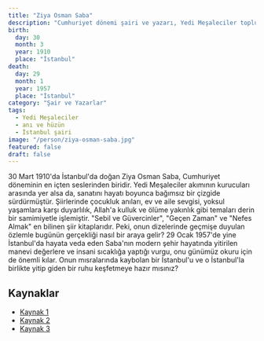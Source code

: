 ```yaml
---
title: "Ziya Osman Saba"
description: "Cumhuriyet dönemi şairi ve yazarı, Yedi Meşaleciler topluluğunun kurucularından."
birth:
  day: 30
  month: 3
  year: 1910
  place: "İstanbul"
death:
  day: 29
  month: 1
  year: 1957
  place: "İstanbul"
category: "Şair ve Yazarlar"
tags:
  - Yedi Meşaleciler
  - anı ve hüzün
  - İstanbul şairi
image: "/person/ziya-osman-saba.jpg"
featured: false
draft: false
---
```


30 Mart 1910'da İstanbul'da doğan Ziya Osman Saba, Cumhuriyet döneminin en içten seslerinden biridir. Yedi Meşaleciler akımının kurucuları arasında yer alsa da, sanatını hayatı boyunca bağımsız bir çizgide sürdürmüştür. Şiirlerinde çocukluk anıları, ev ve aile sevgisi, yoksul yaşamlara karşı duyarlılık, Allah'a kulluk ve ölüme yakınlık gibi temaları derin bir samimiyetle işlemiştir. "Sebil ve Güvercinler", "Geçen Zaman" ve "Nefes Almak" en bilinen şiir kitaplarıdır. Peki, onun dizelerinde geçmişe duyulan özlemle bugünün gerçekliği nasıl bir araya gelir? 29 Ocak 1957'de yine İstanbul'da hayata veda eden Saba'nın modern şehir hayatında yitirilen manevi değerlere ve insani sıcaklığa yaptığı vurgu, onu günümüz okuru için de önemli kılar. Onun mısralarında kaybolan bir İstanbul'u ve o İstanbul'la birlikte yitip giden bir ruhu keşfetmeye hazır mısınız?

## Kaynaklar

- [Kaynak 1](https://tr.wikipedia.org/wiki/Ziya_Osman_Saba)
- [Kaynak 2](https://www.edebiyatla.com/ziya-osman-saba)
- [Kaynak 3](https://www.aa.com.tr/tr/kultur-sanat/yedi-mesalecilerin-en-genc-uyesi-ziya-osman-saba/1716386)